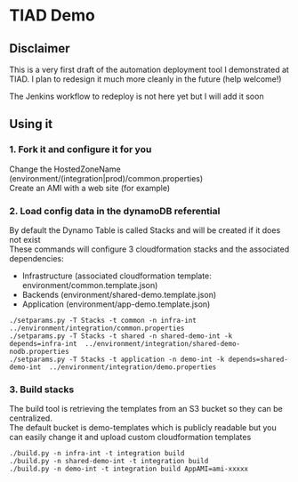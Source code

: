 # TIAD Demo

## Disclaimer
This is a very first draft of the automation deployment tool I demonstrated at TIAD. I plan to redesign it much more cleanly in the future (help welcome!)

The Jenkins workflow to redeploy is not here yet but I will add it soon

## Using it
### 1. Fork it and configure it for you

Change the HostedZoneName (environment/(integration|prod)/common.properties)  
Create an AMI with a web site (for example)
 
### 2. Load config data in the dynamoDB referential

By default the Dynamo Table is called Stacks and will be created if it does not exist  
These commands will configure 3 cloudformation stacks and the associated dependencies:
- Infrastructure (associated cloudformation template: environment/common.template.json)
- Backends (environment/shared-demo.template.json)
- Application (environment/app-demo.template.json)

```
./setparams.py -T Stacks -t common -n infra-int ../environment/integration/common.properties
./setparams.py -T Stacks -t shared -n shared-demo-int -k depends=infra-int  ../environment/integration/shared-demo-nodb.properties
./setparams.py -T Stacks -t application -n demo-int -k depends=shared-demo-int  ../environment/integration/demo.properties
```

### 3. Build stacks

The build tool is retrieving the templates from an S3 bucket so they can be centralized.  
The default bucket is demo-templates which is publicly readable but you can easily change it and upload custom cloudformation templates


```
./build.py -n infra-int -t integration build
./build.py -n shared-demo-int -t integration build
./build.py -n demo-int -t integration build AppAMI=ami-xxxxx
```
